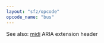 ```yaml
---
layout: "sfz/opcode"
opcode_name: "bus"
---
```

See also: [midi](/headers/midi) ARIA extension header
